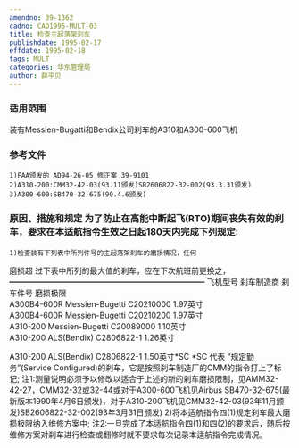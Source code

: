 ```yaml
---
amendno: 39-1362
cadno: CAD1995-MULT-03
title: 检查主起落架刹车
publishdate: 1995-02-17
effdate: 1995-02-18
tags: MULT
categories: 华东管理局
author: 薛平贝
---
```


### 适用范围 
装有Messien-Bugatti和Bendix公司刹车的A310和A300-600飞机

<!--more-->
### 参考文件
    1)FAA颁发的 AD94-26-05 修正案 39-9101 
    2)A310-200:CMM32-42-03(93.11颁发)SB2606822-32-002(93.3.31颁发) 
    3)A300-600:SB470-32-675(90.4.6颁发) 

### 原因、措施和规定     为了防止在高能中断起飞(RTO)期间丧失有效的刹车，要求在本适航指令生效之日起180天内完成下列规定: 
    1)检查装有下列表中所列件号的主起落架刹车的磨损情况，任何
磨损超 过下表中所列的最大值的刹车，应在下次航班前更换之，  ━━━━━━━━━━━━━━━━━━━━━━━━━ 
飞机型号  刹车制造商  刹车件号   磨损极限  
  A300B4-600R Messien-Bugetti C20210000   1.97英寸  
  A300B4-600R Messien-Bugetti C20210200   1.97英寸  
A310-200  Messien-Bugetti C20089000   1.10英寸  
A310-200  ALS(Bendix)   C2806822-1  1.26英寸  

       
A310-200 ALS(Bendix) C2806822-1 1.50英寸*SC 
*SC 代表 “规定勤务”(Service Configured)的刹车，它是按照刹车制造厂的CMM的指令打上了标记; 
    注1:测量说明必须予以修改以适合于上述的新的刹车磨损限制，见AMM32-42-27，CMM32-32或32-44或对于A300-600飞机见Airbus SB470-32-675(最新版本1990年4月6日颁发)，对于A310-200飞机见CMM32-42-03(93年11月颁发)SB2606822-32-002(93年3月31日颁发) 
    2)将本适航指令四(1)规定刹车最大磨损极限纳入维修方案中; 
注2:一旦完成了本适航指令四(1)和四(2)的要求后，随后按维修方案对刹车进行检查或翻修时就不要求每次记录本适航指令完成情况。

